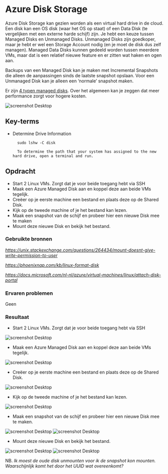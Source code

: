 # **Azure Disk Storage**

Azure Disk Storage kan gezien worden als een virtual hard drive in de cloud. Een disk kan een OS disk (waar het OS op staat) of een Data Disk (te vergelijken met een externe harde schijf) zijn. Je hebt een keuze tussen Managed Disks en Unmanaged Disks. Unmanaged Disks zijn goedkoper, maar je hebt er wel een Storage Account nodig (en je moet de disk dus zelf managen). Managed Data Disks kunnen gedeeld worden tussen meerdere VMs, maar dat is een relatief nieuwe feature en er zitten wat haken en ogen aan.

Backups van een Managed Disk kan je maken met Incremental Snapshots die alleen de aanpassingen sinds de laatste snapshot opslaan. Voor een Unmanaged Disk kan je alleen een ‘normale’ snapshot maken.

Er zijn [4 typen managed disks](https://docs.microsoft.com/en-us/azure/virtual-machines/disks-types). Over het algemeen kan je zeggen dat meer performance zorgt voor hogere kosten. 

![screenshot Desktop](../00_includes/AZ/AZ-07_01.png)

## **Key-terms**

- Determine Drive Information

        sudo lshw -C disk

        To determine the path that your system has assigned to the new hard drive, open a terminal and run.

## **Opdracht**

- Start 2 Linux VMs. Zorgt dat je voor beide toegang hebt via SSH
- Maak een Azure Managed Disk aan en koppel deze aan beide VMs tegelijk.
- Creëer op je eerste machine een bestand en plaats deze op de Shared Disk.
- Kijk op de tweede machine of je het bestand kan lezen.
- Maak een snapshot van de schijf en probeer hier een nieuwe Disk mee te maken
- Mount deze nieuwe Disk en bekijk het bestand. 

### **Gebruikte bronnen**

*<https://unix.stackexchange.com/questions/264434/mount-doesnt-give-write-permission-to-user>*

*<https://phoenixnap.com/kb/linux-format-disk>*

*<https://docs.microsoft.com/nl-nl/azure/virtual-machines/linux/attach-disk-portal>*

### **Ervaren problemen**

Geen

### **Resultaat**

- Start 2 Linux VMs. Zorgt dat je voor beide toegang hebt via SSH

![screenshot Desktop](../00_includes/AZ/AZ07_001.png)

- Maak een Azure Managed Disk aan en koppel deze aan beide VMs tegelijk.

![screenshot Desktop](../00_includes/AZ/AZ07_002.png)

- Creëer op je eerste machine een bestand en plaats deze op de Shared Disk.

![screenshot Desktop](../00_includes/AZ/AZ07_003.png)

- Kijk op de tweede machine of je het bestand kan lezen.

![screenshot Desktop](../00_includes/AZ/AZ07_004.png)

- Maak een snapshot van de schijf en probeer hier een nieuwe Disk mee te maken.

![screenshot Desktop](../00_includes/AZ/AZ07_005.png)
![screenshot Desktop](../00_includes/AZ/AZ07_006.png)

- Mount deze nieuwe Disk en bekijk het bestand.

![screenshot Desktop](../00_includes/AZ/AZ07_007.png)
![screenshot Desktop](../00_includes/AZ/AZ07_008.png)

NB. *Ik moest de oude disk unmounten voor ik de snapshot kon mounten. Waarschijnlijk komt het door het UUID wat overeenkomt?*
